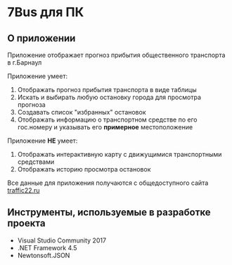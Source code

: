 # 7Bus для ПК
## О приложении
Приложение отображает прогноз прибытия общественного транспорта в г.Барнаул

Приложение умеет:
1. Отображать прогноз прибытия транспорта в виде таблицы
2. Искать и выбирать любую остановку города для просмотра прогноза
3. Создавать список "избранных" остановок
4. Отображать информацию о транспортном средстве по его гос.номеру и указывать его <b>примерное</b> местоположение

Приложение <b>НЕ</b> умеет:
1. Отображать интерактивную карту с движущимися транспортными средствами
2. Отображать историю просмотра остановок

Все данные для приложения получаются с общедоступного сайта [traffic22.ru](http://traffic22.ru)

## Инструменты, используемые в разработке проекта
+ Visual Studio Community 2017
+ .NET Framework 4.5
+ Newtonsoft.JSON
